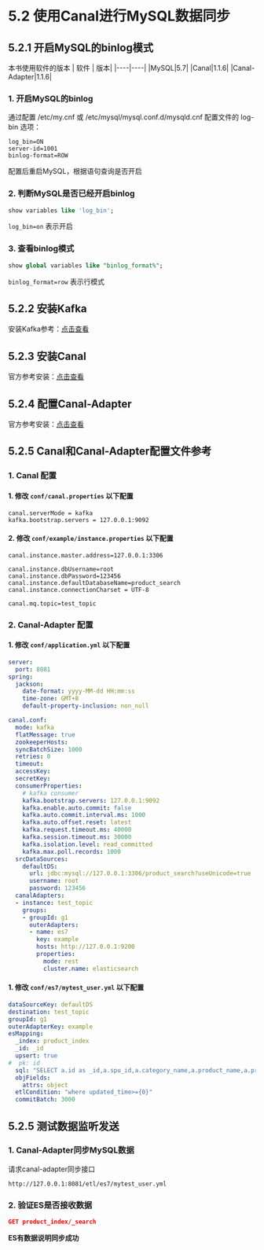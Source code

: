 # 5.2 使用Canal进行MySQL数据同步

## 5.2.1 开启MySQL的binlog模式

本书使用软件的版本
| 软件 | 版本|
|----|----|
|MySQL|5.7|
|Canal|1.1.6|
|Canal-Adapter|1.1.6|


### 1. 开启MySQL的binlog
通过配置 /etc/my.cnf 或 /etc/mysql/mysql.conf.d/mysqld.cnf 配置文件的 log-bin 选项：

```shell
log_bin=ON
server-id=1001
binlog-format=ROW
```
配置后重启MySQL，根据语句查询是否开启

### 2. 判断MySQL是否已经开启binlog
```sql
show variables like 'log_bin';
```
`log_bin=on` 表示开启

### 3. 查看binlog模式
```sql
show global variables like "binlog_format%";
```
`binlog_format=row` 表示行模式

## 5.2.2 安装Kafka
安装Kafka参考：[点击查看](https://www.cnblogs.com/chaosopen/p/17831418.html)

## 5.2.3 安装Canal
官方参考安装：[点击查看](https://github.com/alibaba/canal/wiki/QuickStart)

## 5.2.4 配置Canal-Adapter
官方参考安装：[点击查看](https://github.com/alibaba/canal/wiki/Sync-ES)

## 5.2.5 Canal和Canal-Adapter配置文件参考

### 1. Canal 配置

#### 1. 修改 `conf/canal.properties` 以下配置
```properties
canal.serverMode = kafka
kafka.bootstrap.servers = 127.0.0.1:9092
```

#### 2. 修改 `conf/example/instance.properties` 以下配置
```properties
canal.instance.master.address=127.0.0.1:3306

canal.instance.dbUsername=root
canal.instance.dbPassword=123456
canal.instance.defaultDatabaseName=product_search
canal.instance.connectionCharset = UTF-8

canal.mq.topic=test_topic
```

### 2. Canal-Adapter 配置


#### 1. 修改 `conf/application.yml` 以下配置

```yml
server:
  port: 8081
spring:
  jackson:
    date-format: yyyy-MM-dd HH:mm:ss
    time-zone: GMT+8
    default-property-inclusion: non_null

canal.conf:
  mode: kafka
  flatMessage: true
  zookeeperHosts:
  syncBatchSize: 1000
  retries: 0
  timeout:
  accessKey:
  secretKey:
  consumerProperties:
    # kafka consumer
    kafka.bootstrap.servers: 127.0.0.1:9092
    kafka.enable.auto.commit: false
    kafka.auto.commit.interval.ms: 1000
    kafka.auto.offset.reset: latest
    kafka.request.timeout.ms: 40000
    kafka.session.timeout.ms: 30000
    kafka.isolation.level: read_committed
    kafka.max.poll.records: 1000
  srcDataSources:
    defaultDS:
      url: jdbc:mysql://127.0.0.1:3306/product_search?useUnicode=true
      username: root
      password: 123456
  canalAdapters:
  - instance: test_topic
    groups:
    - groupId: g1
      outerAdapters:
      - name: es7
        key: example
        hosts: http://127.0.0.1:9200
        properties:
          mode: rest
          cluster.name: elasticsearch
```


#### 1. 修改 `conf/es7/mytest_user.yml` 以下配置

```yml
dataSourceKey: defaultDS
destination: test_topic
groupId: g1
outerAdapterKey: example
esMapping:
  _index: product_index
  _id: _id
  upsert: true
#  pk: id
  sql: "SELECT a.id as _id,a.spu_id,a.category_name,a.product_name,a.price,a.attrs,DATE_FORMAT(a.updated_time,'%Y-%m-%d %H:%i:%s') updateTime,DATE_FORMAT(a.created_time,'%Y-%m-%d %H:%i:%s') createTime FROM sku_info a"
  objFields:
    attrs: object
  etlCondition: "where updated_time>={0}"
  commitBatch: 3000
```

## 5.2.5 测试数据监听发送

### 1. Canal-Adapter同步MySQL数据
请求canal-adapter同步接口
```shell
http://127.0.0.1:8081/etl/es7/mytest_user.yml
```

### 2. 验证ES是否接收数据
```json
GET product_index/_search
```

**ES有数据说明同步成功**